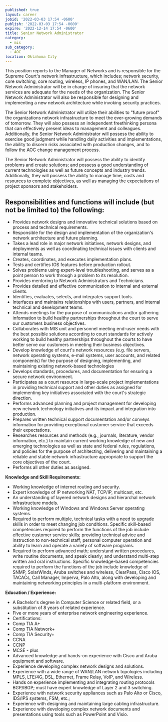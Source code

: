 ```yaml
---
published: true
layout: career
jobid: '2022-03-03 17:54 -0600'
publish: '2022-03-03 17:54 -0600'
expire: '2022-12-14 17:54 -0600'
title: Senior Network Administrator
category:
  - mis
sub_category:
  - AOC
location: Oklahoma City
---
```

This position reports to the Manager of Networks and is responsible for the Supreme Court's network infrastructure, which includes; network security, core switching, core routing, wireless, IP phones, and WAN/LAN.  The Senior Network Administrator will be in charge of insuring that the network services are adequate for the needs of the organization.  The Senior Network Administrator will also be responsible for designing and implementing a new network architecture while invoking security practices. 

The Senior Network Administrator will utilize their abilities to "future proof" the organizations network infrastructure to meet the ever-growing demands of tomorrow. They will also possess an independent freethinking persona that can effectively present ideas to management and colleagues.  Additionally, the Senior Network Administrator will possess the ability to exercise good judgment while handling daily activities and implementations, the ability to discern risks associated with production changes, and to follow the AOC change management process.    

The Senior Network Administrator will possess the ability to identify problems and create solutions; and possess a good understanding of current technologies as well as future concepts and industry trends.  Additionally, they will possess the ability to manage time, costs and resources to complete objectives, as well as managing the expectations of project sponsors and stakeholders.   

**Responsibilities and functions will include (but not be limited to) the following:**
 - 
- Provides network designs and innovative technical solutions based on process and technical requirements.
- Responsible for the design and implementation of the organization's network architecture and future planning.
- Takes a lead role in major network initiatives, network designs, and deployments as well as coordinating technical issues with clients and internal teams.
- Creates, coordinates, and executes implementation plans.
- Tests and certifies IOS features before production rollout.
- Solves problems using expert-level troubleshooting, and serves as a point person to work through a problem to its resolution.
- Provides mentoring to Network Administrators and Technicians.
- Provides detailed and effective communication to internal and external clients.
- Identifies, evaluates, selects, and integrates support tools.
- Interfaces and maintains relationships with users, partners, and internal technical and development teams.
- Attends meetings for the purpose of communications and/or gathering information to build healthy partnerships throughout the court to serve our customers business objectives.
- Collaborates with MIS unit and personnel meeting end-user needs with the best possible solutions according to court standards for actively working to build healthy partnerships throughout the courts to have better serve our customers in meeting their business objectives.
- Develop knowledge of court's network resources (e.g. file servers, network operating systems, e-mail systems, user accounts, and related components) for the purpose of designing, implementing, and maintaining existing network-based technologies
- Develops standards, procedures, and documentation for ensuring a secure network environment.
- Participates as a court resource in large-scale project implementations in providing technical support and other duties as assigned for implementing key initiatives associated with the court's strategic direction.
- Performs advanced planning and project management for developing new network technology initiatives and its impact and integration into production.
- Prepares written technical support documentation and/or conveys information for providing exceptional customer service that exceeds their expectations.
- Researches resources and methods (e.g., journals, literature, vendor information, etc.) to maintain current working knowledge of new and emerging technologies as well as state and federal rules, regulations, and policies for the purpose of architecting, delivering and maintaining a reliable and stable network infrastructure appropriate to support the core objectives of the court.
- Performs all other duties as assigned.
 
**Knowledge and Skill Requirements:**

- Working knowledge of internet routing and security.
- Expert knowledge of IP networking NAT, TCP/IP, multicast, etc.
- An understanding of layered network designs and hierarchal network infrastructure models.
- Working knowledge of Windows and Windows Server operating systems.
- Required to perform multiple, technical tasks with a need to upgrade skills in order to meet changing job conditions. Specific skill-based competencies required to perform the functions of the job include effective customer service skills; providing technical advice and instruction to non-technical staff; personal computer operation and ability to learn and operate a variety of software programs.
- Required to perform advanced math; understand written procedures, write routine documents, and speak clearly; and understand multi-step written and oral instructions. Specific knowledge-based competencies required to perform the functions of the job include knowledge of SNMP, SolarWinds, Aruba switches and wireless, ClearPass, Cisco IOS, TACACs, Call Manager, Imperva, Palo Alto, along with developing and maintaining networking principles in a multi-platform environment.

**Education / Experience:**

- A Bachelor's degree in Computer Science or related field, or a substitution of 8 years of related experience.
- Five or more years of enterprise network engineering experience.
- Certifications:
 - Comp TIA A+
 - Comp TIA Network+
 - Comp TIA Security+
 - CCNA
 - CCNP
 - MCSE - plus
- Advanced knowledge and hands-on experience with Cisco and Aruba equipment and software.
- Experience developing complex network designs and solutions.
- Experience with a wide range of WAN/LAN network topologies including MPLS, LTE/4G, DSL, Ethernet, Frame Relay, VoIP, and Wireless.
- Hands on experience implementing and integrating routing protocols BGP/IBGP; must have expert knowledge of Layer 2 and 3 switching.
- Experience with network security appliances such as Palo Alto or Cisco, IDS/IPS systems, FSM, etc.;
- Experience with designing and maintaining large cabling infrastructure.
- Experience with developing complex network documents and presentations using tools such as PowerPoint and Visio.
